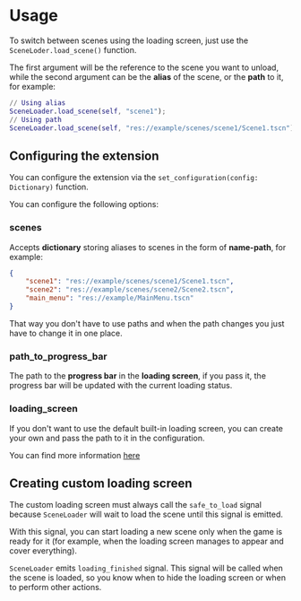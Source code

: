 # Usage

To switch between scenes using the loading screen,
just use the `SceneLoder.load_scene()` function.

The first argument will be the reference to the scene you want to unload,
while the second argument can be the **alias** of the scene,
or the **path** to it, for example:

```gd
// Using alias
SceneLoader.load_scene(self, "scene1");
// Using path
SceneLoader.load_scene(self, "res://example/scenes/scene1/Scene1.tscn");
```

## Configuring the extension

You can configure the extension via the
`set_configuration(config: Dictionary)` function.

You can configure the following options:

### scenes

Accepts **dictionary** storing aliases to scenes in the form of **name-path**,
for example:

```json
{
	"scene1": "res://example/scenes/scene1/Scene1.tscn",
	"scene2": "res://example/scenes/scene2/Scene2.tscn",
	"main_menu": "res://example/MainMenu.tscn"
}
```

That way you don't have to use paths and when the path changes
you just have to change it in one place.

### path_to_progress_bar

The path to the **progress bar** in the **loading screen**, if you pass it,
the progress bar will be updated with the current loading status.

### loading_screen

If you don't want to use the default built-in loading screen,
you can create your own and pass the path to it in the configuration.

You can find more information [here](#creating-custom-loading-screen)

## Creating custom loading screen

The custom loading screen must always call the `safe_to_load` signal
because `SceneLoader` will wait to load the scene until this signal is emitted.

With this signal, you can start loading a new scene only
when the game is ready for it (for example,
when the loading screen manages to appear and cover everything).

`SceneLoader` emits `loading_finished` signal.
This signal will be called when the scene is loaded,
so you know when to hide the loading screen or when to perform other actions.
